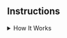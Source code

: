 ## Instructions
   
<details>
<summary>How It Works</summary>
<h1 >Status <img src="https://imgs.search.brave.com/ejMEHzywLx3eeLR5LyBqOaSHP9mR2BnsJO1QJx47zy4/rs:fit:1200:1200:1/g:ce/aHR0cDovL2NsaXBh/cnQtbGlicmFyeS5j/b20vaW1hZ2VzX2sv/Y2hlY2stbWFyay1j/bGlwLWFydC10cmFu/c3BhcmVudC1iYWNr/Z3JvdW5kL2NoZWNr/LW1hcmstY2xpcC1h/cnQtdHJhbnNwYXJl/bnQtYmFja2dyb3Vu/ZC04LnBuZw" height=30; width=30;/></h1>
<h1 >Tested <img src="https://imgs.search.brave.com/ejMEHzywLx3eeLR5LyBqOaSHP9mR2BnsJO1QJx47zy4/rs:fit:1200:1200:1/g:ce/aHR0cDovL2NsaXBh/cnQtbGlicmFyeS5j/b20vaW1hZ2VzX2sv/Y2hlY2stbWFyay1j/bGlwLWFydC10cmFu/c3BhcmVudC1iYWNr/Z3JvdW5kL2NoZWNr/LW1hcmstY2xpcC1h/cnQtdHJhbnNwYXJl/bnQtYmFja2dyb3Vu/ZC04LnBuZw" height=30; width=30;/></h1>
<h1 >Updated <img src="https://imgs.search.brave.com/ejMEHzywLx3eeLR5LyBqOaSHP9mR2BnsJO1QJx47zy4/rs:fit:1200:1200:1/g:ce/aHR0cDovL2NsaXBh/cnQtbGlicmFyeS5j/b20vaW1hZ2VzX2sv/Y2hlY2stbWFyay1j/bGlwLWFydC10cmFu/c3BhcmVudC1iYWNr/Z3JvdW5kL2NoZWNr/LW1hcmstY2xpcC1h/cnQtdHJhbnNwYXJl/bnQtYmFja2dyb3Vu/ZC04LnBuZw" height=30; width=30;/></h1>
<b>Description:</b> A QBCore Based Theme For TxAdmin Panel<br>
<b>Credits:</b> Marshy And IDKFORCE<br>
<b>Download:</b> <a href="https://github.com/Marshxan/QBCORE-Monitor/archive/refs/heads/main.zip">Click Me!</a><br><br>
<table style="background-color: #ccc;">
<tr>
<td>
<img src="https://images-ext-1.discordapp.net/external/36B1YLT2EB8sG7GkiwQ-pcqpGHClWaVTleQezVXppoI/https/capy-cdn.xyz/Mfv9cDjaCuGv.png?width=961&height=480"/>
<td>
</tr>
